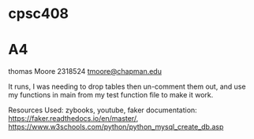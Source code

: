 # cpsc408
# A4
thomas Moore
2318524
tmoore@chapman.edu


It runs, I was needing to drop tables then un-comment them out, and use my functions in main from my test function file to make it work.

Resources Used:
zybooks, youtube,
faker documentation: https://faker.readthedocs.io/en/master/, https://www.w3schools.com/python/python_mysql_create_db.asp
